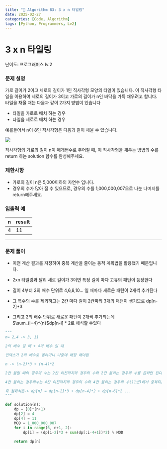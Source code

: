 ```yaml
---
title: "🧠 Algorithm 83: 3 x n 타일링"
date: 2025-02-27
categories: [Code, Algorithm]
tags: [Python, Programmers, Lv2]
---
```


# 3 x n 타일링

난이도: 프로그래머스 lv.2

### **문제 설명**

가로 길이가 2이고 세로의 길이가 1인 직사각형 모양의 타일이 있습니다. 이 직사각형 타일을 이용하여 세로의 길이가 3이고 가로의 길이가 n인 바닥을 가득 채우려고 합니다. 타일을 채울 때는 다음과 같이 2가지 방법이 있습니다

- 타일을 가로로 배치 하는 경우
- 타일을 세로로 배치 하는 경우

예를들어서 n이 8인 직사각형은 다음과 같이 채울 수 있습니다.

![](https://i.imgur.com/zBW7peI.png)

직사각형의 가로의 길이 n이 매개변수로 주어질 때, 이 직사각형을 채우는 방법의 수를 return 하는 solution 함수를 완성해주세요.

### 제한사항

- 가로의 길이 n은 5,000이하의 자연수 입니다.
- 경우의 수가 많아 질 수 있으므로, 경우의 수를 1,000,000,007으로 나눈 나머지를 return해주세요.

### 입출력 예

| n | result |
| --- | --- |
| 4 | 11 |

---

### 문제 풀이

- 이전 계산 결과를 저장하여 중복 계산을 줄이는 동적 계획법을 활용했기 때문입니다.

- 2xn 타일링과 달리 세로 길이가 3이면 특정 길이 마다 고유의 패턴이 등장한다
- 길이 4부터 2의 배수 단위로 4,6,8,10… 일 때마다 새로운 패턴이 2개씩 추가된다
- 그 특수의 수를 제외하고는 2칸 마다 길이 2칸짜리 3개의 패턴이 생기므로 dp[n-2]*3
- 그리고 2의 배수 단위로 새로운 패턴이 2개씩 추가되는데 $\sum_{i=4}^{n}$dp[n-i] * 2로 해석할 수있다

```python
"""
n= 2,4 -> 3, 11

2의 배수 일 때 + 4의 배수 일 때

인덱스가 2의 배수로 올라가니 나중에 매핑 해야됨

n -> (n-2)*3 + (n-4)*2

2칸 붙일 때의 경우의 수는 2칸 이전까지의 경우의 수와 2칸 붙이는 경우의 수를 곱하면 된다 = (n-2)*3

4칸 붙이는 경우의수는 4칸 이전까지의 경우의 수와 4칸 붙이는 경우의 수(11번)에서 중복되는 2칸2칸 붙이는 경우의 수(9번)를 빼면된다 = (n-4)*2

즉 점화식은-> dp[n] = dp[n-2]*3 + dp[n-4]*2 + dp[n-6]*2 ...
"""

def solution(n):
    dp = [0]*(n+1)
    dp[2] = 4
    dp[4] = 11
    MOD = 1_000_000_007
    for i in range(6, n+1, 2):
        dp[i] = (dp[i-2]*3 + sum(dp[:i-4+1])*2) % MOD
        
    return dp[n]
```
